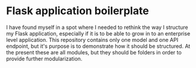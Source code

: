 # Flask application boilerplate
I have found myself in a spot where I needed to rethink the way I structure my Flask application, especially if it is to be able to grow in to an enterprise level application. This repository contains only one model and one API endpoint, but it's purpose is to demonstrate how it should be structured. At the present these are all modules, but they should be folders in order to provide further modularization.